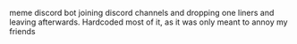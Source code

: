 meme discord bot joining discord channels and dropping one liners and leaving afterwards. Hardcoded most of it, as it was only meant to annoy my friends
